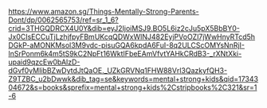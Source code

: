 

https://www.amazon.sg/Things-Mentally-Strong-Parents-Dont/dp/0062565753/ref=sr_1_6?crid=3THGQDRCX4U0Y&dib=eyJ2IjoiMSJ9.BO5L6iz2cJu5pX5BbBY0-Jx0CIsECCuTjLzhjfpyFBmUKcqQDWxWlNJ482EyjPVoOZl7jWwHnyRTcd5hDGkP-aMONKMsol3M9vdc-pisuGQA6kpdA6FuI-8q2ULCScOMYsNnRjI-lnSrPonm6k4m5tS9kC2NpFt16WktIFbeEAmVfvtYAHkCRdB3-_rXNtXki-upaid9qzcEw0bAlzD-dGvf0yMIibBZwDytdJtQaOE._UZkGRVNq1FHW88Vrl3QazkyfQH3-Z9TZBC_u2bDwwk&dib_tag=se&keywords=mental+strong+kids&qid=1734304672&s=books&sprefix=mental+strong+kids%2Cstripbooks%2C321&sr=1-6